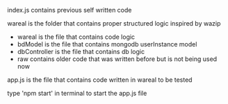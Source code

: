 index.js contains previous self written code

wareal is the folder that contains proper structured logic inspired by wazip
  - wareal is the file that contains code logic
  - bdModel is the file that contains mongodb userInstance model
  - dbController is the file that contains db logic
  - raw contains older code that was written before but is not being used now

app.js is the file that contains code written in wareal to be tested

type 'npm start' in terminal to start the app.js file
